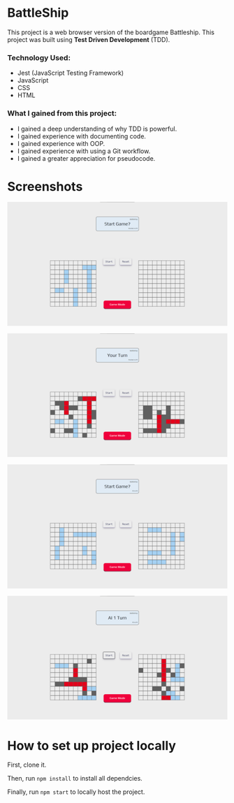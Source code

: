 # BattleShip

This project is a web browser version of the boardgame Battleship. This project was built using **Test Driven Development** (TDD).

### Technology Used: 
- Jest (JavaScript Testing Framework)
- JavaScript
- CSS
- HTML

### What I gained from this project:
- I gained a deep understanding of why TDD is powerful.
- I gained experience with documenting code.
- I gained experience with OOP.
- I gained experience with using a Git workflow.
- I gained a greater appreciation for pseudocode. 

# Screenshots 

![Screenshot](readme-images/sc1.png)

![Screenshot](readme-images/sc2.png)

![Screenshot](readme-images/sc3.png)

![Screenshot](readme-images/sc4.png)

# How to set up project locally

First, clone it.

Then, run `npm install` to install all dependcies.

Finally, run `npm start` to locally host the project.